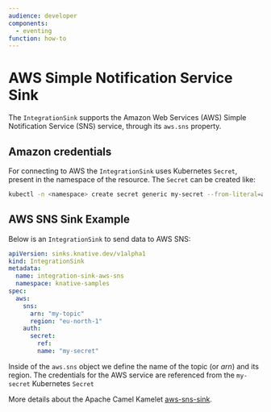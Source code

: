 ```yaml
---
audience: developer
components:
  - eventing
function: how-to
---
```


# AWS Simple Notification Service Sink

The `IntegrationSink` supports the Amazon Web Services (AWS) Simple Notification Service (SNS) service, through its `aws.sns` property.

## Amazon credentials

For connecting to AWS the `IntegrationSink` uses Kubernetes `Secret`, present in the namespace of the resource. The `Secret` can be created like:

  ```bash
  kubectl -n <namespace> create secret generic my-secret --from-literal=aws.accessKey=<accessKey> --from-literal=aws.secretKey=<secretKey>
  ```

## AWS SNS Sink Example

Below is an `IntegrationSink` to send data to AWS SNS:

  ```yaml
  apiVersion: sinks.knative.dev/v1alpha1
  kind: IntegrationSink
  metadata:
    name: integration-sink-aws-sns
    namespace: knative-samples
  spec:
    aws:
      sns:
        arn: "my-topic"
        region: "eu-north-1"
      auth:
        secret:
          ref:
          name: "my-secret"
  ```
Inside of the `aws.sns` object we define the name of the topic (or _arn_) and its region. The credentials for the AWS service are referenced from the `my-secret` Kubernetes `Secret` 

More details about the Apache Camel Kamelet [aws-sns-sink](https://camel.apache.org/camel-kamelets/latest/aws-sns-sink.html).
